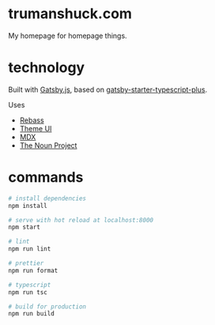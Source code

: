 # trumanshuck.com

My homepage for homepage things.

# technology

Built with [Gatsby.js](https://www.gatsbyjs.org), based on [gatsby-starter-typescript-plus](https://github.com/resir014/gatsby-starter-typescript-plus).

Uses

  - [Rebass](https://rebassjs.org/)
  - [Theme UI](https://theme-ui.com/)
  - [MDX](https://mdxjs.com/getting-started/gatsby)
  - [The Noun Project](https://thenounproject.com/)

# commands

```bash
# install dependencies
npm install

# serve with hot reload at localhost:8000
npm start

# lint
npm run lint

# prettier
npm run format

# typescript
npm run tsc

# build for production
npm run build
```
